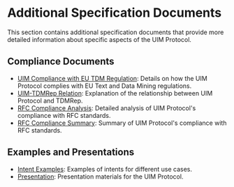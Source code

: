 # Additional Specification Documents

This section contains additional specification documents that provide more detailed information about specific aspects of the UIM Protocol.

## Compliance Documents

- [UIM Compliance with EU TDM Regulation](uim-compliance-with-eu-tdm-regulation.md): Details on how the UIM Protocol complies with EU Text and Data Mining regulations.
- [UIM-TDMRep Relation](uim-tdmrep-relation.md): Explanation of the relationship between UIM Protocol and TDMRep.
- [RFC Compliance Analysis](rfc-compliance-analysis.md): Detailed analysis of UIM Protocol's compliance with RFC standards.
- [RFC Compliance Summary](rfc-compliance-summary.md): Summary of UIM Protocol's compliance with RFC standards.

## Examples and Presentations

- [Intent Examples](intent_examples.md): Examples of intents for different use cases.
- [Presentation](presentation.md): Presentation materials for the UIM Protocol.
